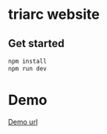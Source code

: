 # triarc website

## Get started

```bash
npm install
npm run dev
```

# Demo

[Demo url](https://dev.triarc-labs.com/)
